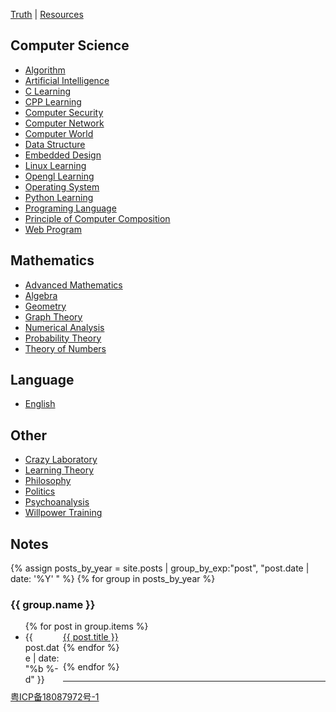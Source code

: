 [Truth](/truth) | [Resources](/resources)

## Computer Science

- [Algorithm](/algorithm-learning)
- [Artificial Intelligence](/ai)
- [C Learning](/c-learning)
- [CPP Learning](/cpp-learning)
- [Computer Security](/computer-security)
- [Computer Network](/computer-network)
- [Computer World](/computer)
- [Data Structure](/data-structure)
- [Embedded Design](/embedded-design)
- [Linux Learning](/linux-learning)
- [Opengl Learning](/opengl-learning)
- [Operating System](/operating-system)
- [Python Learning](/python-learning)
- [Programing Language](/programming-language)
- [Principle of Computer Composition](/computer-system)
- [Web Program](/web-program)

## Mathematics

- [Advanced Mathematics](/advanced-mathematics)
- [Algebra](/algebra)
- [Geometry](/geometry)
- [Graph Theory](/graph-theory)
- [Numerical Analysis](/numerical-analysis)
- [Probability Theory](/probability-theory)
- [Theory of Numbers](/theory-of-numbers)

## Language

- [English](/english)

## Other

- [Crazy Laboratory](/lab)
- [Learning Theory](/learning-theory)
- [Philosophy](/philosophy)
- [Politics](/politics)
- [Psychoanalysis](/psychoanalysis)
- [Willpower Training](/self-control)

## Notes

{% assign posts_by_year = site.posts | group_by_exp:"post", "post.date | date: '%Y' " %}
{% for group in posts_by_year %}

<h3>{{ group.name }}</h3>
<ul>
    {% for post in group.items %}
    <li><div style="width:60px;float:left;">{{ post.date | date: "%b %-d" }}</div> <a href="{{ site.baseurl }}{{ post.url }}">{{ post.title }}</a></li>
    {% endfor %}
</ul>
{% endfor %}

---

[粤ICP备18087972号-1](www.beian.miit.gov.cn)